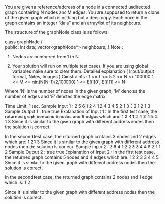 You are given a reference/address of a node in a connected undirected graph containing N nodes and M edges. You are supposed to return a clone of the given graph which is nothing but a deep copy. Each node in the graph contains an integer “data” and an array/list of its neighbours.

The structure of the graphNode class is as follows:

class graphNode 
{  
    public:
        int data;
        vector<graphNode*> neighbours;
}
Note :
1. Nodes are numbered from 1 to N.

2. Your solution will run on multiple test cases. If you are using global variables make sure to clear them.
Detailed explanation ( Input/output format, Notes, Images )
Constraints :
1 <= T <= 5
2 <= N <= 100000
1 <= M <= min(N(N-1)/2,100000)
1 <= E[i][0], E[i][1] <= N

Where  ‘N’ is the number of nodes in the given graph, ‘M’ denotes the number of edges and ‘E’ denotes the edge matrix.

Time Limit: 1 sec.
Sample Input 1 :
2
5
6
1 2
4 1
2 4
3 4
5 2
1 3
3
2
1 2
1 3
Sample Output 1 :
true
true
Explanation of Input 1 :
In the first test case, the returned graph contains 5 nodes and 6 edges which are:
1 2
4 1
2 4
3 4
5 2
1 3
Since it is similar to the given graph with different address nodes then the solution is correct.

In the second test case, the returned graph contains 3 nodes and 2 edges which are:
1 2
1 3
Since it is similar to the given graph with different address nodes then the solution is correct.
Sample Input 2 :
2
5
4
1 2
2 3
3 4
4 5
2
1
1 2
Sample Output 2 :
true
true
Explanation of Input 2 :
In the first test case, the returned graph contains 5 nodes and 4 edges which are:
1 2
2 3
3 4
4 5
Since it is similar to the given graph with different address nodes then the solution is correct.

In the second test case, the returned graph contains 2 nodes and 1 edge which is:
1 2

Since it is similar to the given graph with different address nodes then the solution is correct.